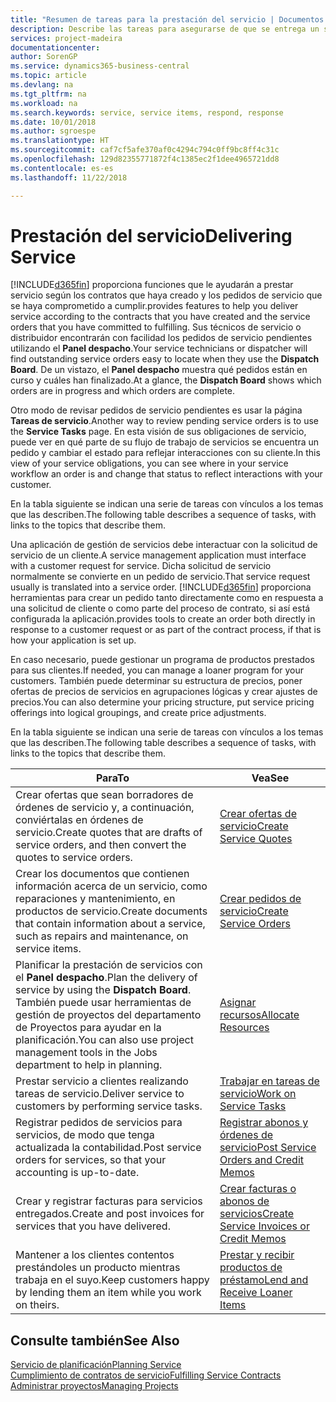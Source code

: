 ```yaml
---
title: "Resumen de tareas para la prestación del servicio | Documentos de Microsoft"
description: Describe las tareas para asegurarse de que se entrega un servicio de calidad y se cumplen los acuerdos con los clientes.
services: project-madeira
documentationcenter: 
author: SorenGP
ms.service: dynamics365-business-central
ms.topic: article
ms.devlang: na
ms.tgt_pltfrm: na
ms.workload: na
ms.search.keywords: service, service items, respond, response
ms.date: 10/01/2018
ms.author: sgroespe
ms.translationtype: HT
ms.sourcegitcommit: caf7cf5afe370af0c4294c794c0ff9bc8ff4c31c
ms.openlocfilehash: 129d82355771872f4c1385ec2f1dee4965721dd8
ms.contentlocale: es-es
ms.lasthandoff: 11/22/2018

---
```

# <a name="delivering-service"></a><span data-ttu-id="0891f-103">Prestación del servicio</span><span class="sxs-lookup"><span data-stu-id="0891f-103">Delivering Service</span></span>
[!INCLUDE[d365fin](includes/d365fin_md.md)] <span data-ttu-id="0891f-104">proporciona funciones que le ayudarán a prestar servicio según los contratos que haya creado y los pedidos de servicio que se haya comprometido a cumplir.</span><span class="sxs-lookup"><span data-stu-id="0891f-104">provides features to help you deliver service according to the contracts that you have created and the service orders that you have committed to fulfilling.</span></span> <span data-ttu-id="0891f-105">Sus técnicos de servicio o distribuidor encontrarán con facilidad los pedidos de servicio pendientes utilizando el **Panel despacho**.</span><span class="sxs-lookup"><span data-stu-id="0891f-105">Your service technicians or dispatcher will find outstanding service orders easy to locate when they use the **Dispatch Board**.</span></span> <span data-ttu-id="0891f-106">De un vistazo, el **Panel despacho** muestra qué pedidos están en curso y cuáles han finalizado.</span><span class="sxs-lookup"><span data-stu-id="0891f-106">At a glance, the **Dispatch Board** shows which orders are in progress and which orders are complete.</span></span>  
  
<span data-ttu-id="0891f-107">Otro modo de revisar pedidos de servicio pendientes es usar la página **Tareas de servicio**.</span><span class="sxs-lookup"><span data-stu-id="0891f-107">Another way to review pending service orders is to use the **Service Tasks** page.</span></span> <span data-ttu-id="0891f-108">En esta visión de sus obligaciones de servicio, puede ver en qué parte de su flujo de trabajo de servicios se encuentra un pedido y cambiar el estado para reflejar interacciones con su cliente.</span><span class="sxs-lookup"><span data-stu-id="0891f-108">In this view of your service obligations, you can see where in your service workflow an order is and change that status to reflect interactions with your customer.</span></span>  
  
<span data-ttu-id="0891f-109">En la tabla siguiente se indican una serie de tareas con vínculos a los temas que las describen.</span><span class="sxs-lookup"><span data-stu-id="0891f-109">The following table describes a sequence of tasks, with links to the topics that describe them.</span></span>   

<span data-ttu-id="0891f-110">Una aplicación de gestión de servicios debe interactuar con la solicitud de servicio de un cliente.</span><span class="sxs-lookup"><span data-stu-id="0891f-110">A service management application must interface with a customer request for service.</span></span> <span data-ttu-id="0891f-111">Dicha solicitud de servicio normalmente se convierte en un pedido de servicio.</span><span class="sxs-lookup"><span data-stu-id="0891f-111">That service request usually is translated into a service order.</span></span> [!INCLUDE[d365fin](includes/d365fin_md.md)] <span data-ttu-id="0891f-112">proporciona herramientas para crear un pedido tanto directamente como en respuesta a una solicitud de cliente o como parte del proceso de contrato, si así está configurada la aplicación.</span><span class="sxs-lookup"><span data-stu-id="0891f-112">provides tools to create an order both directly in response to a customer request or as part of the contract process, if that is how your application is set up.</span></span>  
  
<span data-ttu-id="0891f-113">En caso necesario, puede gestionar un programa de productos prestados para sus clientes.</span><span class="sxs-lookup"><span data-stu-id="0891f-113">If needed, you can manage a loaner program for your customers.</span></span> <span data-ttu-id="0891f-114">También puede determinar su estructura de precios, poner ofertas de precios de servicios en agrupaciones lógicas y crear ajustes de precios.</span><span class="sxs-lookup"><span data-stu-id="0891f-114">You can also determine your pricing structure, put service pricing offerings into logical groupings, and create price adjustments.</span></span>  
  
<span data-ttu-id="0891f-115">En la tabla siguiente se indican una serie de tareas con vínculos a los temas que las describen.</span><span class="sxs-lookup"><span data-stu-id="0891f-115">The following table describes a sequence of tasks, with links to the topics that describe them.</span></span>   
  
|<span data-ttu-id="0891f-116">**Para**</span><span class="sxs-lookup"><span data-stu-id="0891f-116">**To**</span></span>|<span data-ttu-id="0891f-117">**Vea**</span><span class="sxs-lookup"><span data-stu-id="0891f-117">**See**</span></span>|  
|------------|-------------|  
|<span data-ttu-id="0891f-118">Crear ofertas que sean borradores de órdenes de servicio y, a continuación, conviértalas en órdenes de servicio.</span><span class="sxs-lookup"><span data-stu-id="0891f-118">Create quotes that are drafts of service orders, and then convert the quotes to service orders.</span></span>|[<span data-ttu-id="0891f-119">Crear ofertas de servicio</span><span class="sxs-lookup"><span data-stu-id="0891f-119">Create Service Quotes</span></span>](service-how-to-create-service-quotes.md)|
|<span data-ttu-id="0891f-120">Crear los documentos que contienen información acerca de un servicio, como reparaciones y mantenimiento, en productos de servicio.</span><span class="sxs-lookup"><span data-stu-id="0891f-120">Create documents that contain information about a service, such as repairs and maintenance, on service items.</span></span>|[<span data-ttu-id="0891f-121">Crear pedidos de servicio</span><span class="sxs-lookup"><span data-stu-id="0891f-121">Create Service Orders</span></span>](service-how-to-create-service-orders.md)|
|<span data-ttu-id="0891f-122">Planificar la prestación de servicios con el **Panel despacho**.</span><span class="sxs-lookup"><span data-stu-id="0891f-122">Plan the delivery of service by using the **Dispatch Board**.</span></span> <span data-ttu-id="0891f-123">También puede usar herramientas de gestión de proyectos del departamento de Proyectos para ayudar en la planificación.</span><span class="sxs-lookup"><span data-stu-id="0891f-123">You can also use project management tools in the Jobs department to help in planning.</span></span>|[<span data-ttu-id="0891f-124">Asignar recursos</span><span class="sxs-lookup"><span data-stu-id="0891f-124">Allocate Resources</span></span>](service-how-to-allocate-resources.md)|  
|<span data-ttu-id="0891f-125">Prestar servicio a clientes realizando tareas de servicio.</span><span class="sxs-lookup"><span data-stu-id="0891f-125">Deliver service to customers by performing service tasks.</span></span>|[<span data-ttu-id="0891f-126">Trabajar en tareas de servicio</span><span class="sxs-lookup"><span data-stu-id="0891f-126">Work on Service Tasks</span></span>](service-how-to-work-on-service-tasks.md)|  
|<span data-ttu-id="0891f-127">Registrar pedidos de servicios para servicios, de modo que tenga actualizada la contabilidad.</span><span class="sxs-lookup"><span data-stu-id="0891f-127">Post service orders for services, so that your accounting is up-to-date.</span></span>|[<span data-ttu-id="0891f-128">Registrar abonos y órdenes de servicio</span><span class="sxs-lookup"><span data-stu-id="0891f-128">Post Service Orders and Credit Memos</span></span>](service-how-to-post-service-orders.md)|  
|<span data-ttu-id="0891f-129">Crear y registrar facturas para servicios entregados.</span><span class="sxs-lookup"><span data-stu-id="0891f-129">Create and post invoices for services that you have delivered.</span></span>|[<span data-ttu-id="0891f-130">Crear facturas o abonos de servicios</span><span class="sxs-lookup"><span data-stu-id="0891f-130">Create Service Invoices or Credit Memos</span></span>](service-how-create-invoices.md)|  
|<span data-ttu-id="0891f-131">Mantener a los clientes contentos prestándoles un producto mientras trabaja en el suyo.</span><span class="sxs-lookup"><span data-stu-id="0891f-131">Keep customers happy by lending them an item while you work on theirs.</span></span>| [<span data-ttu-id="0891f-132">Prestar y recibir productos de préstamo</span><span class="sxs-lookup"><span data-stu-id="0891f-132">Lend and Receive Loaner Items</span></span>](service-how-to-lend-receive-loaners.md)|
  
## <a name="see-also"></a><span data-ttu-id="0891f-133">Consulte también</span><span class="sxs-lookup"><span data-stu-id="0891f-133">See Also</span></span>  
[<span data-ttu-id="0891f-134">Servicio de planificación</span><span class="sxs-lookup"><span data-stu-id="0891f-134">Planning Service</span></span>](service-plan-service.md)  
[<span data-ttu-id="0891f-135">Cumplimiento de contratos de servicio</span><span class="sxs-lookup"><span data-stu-id="0891f-135">Fulfilling Service Contracts</span></span>](service-fulfill-service-contracts.md)  
[<span data-ttu-id="0891f-136">Administrar proyectos</span><span class="sxs-lookup"><span data-stu-id="0891f-136">Managing Projects</span></span>](projects-manage-projects.md)  

